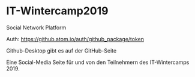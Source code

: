 # IT-Wintercamp2019
Social Network Platform

Auth: https://github.atom.io/auth/github_package/token


Github-Desktop gibt es auf der GitHub-Seite

Eine Social-Media Seite für und von den Teilnehmern des IT-Wintercamps 2019.
